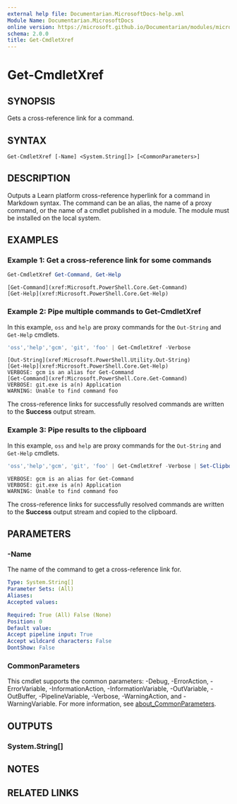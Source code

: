 ```yaml
---
external help file: Documentarian.MicrosoftDocs-help.xml
Module Name: Documentarian.MicrosoftDocs
online version: https://microsoft.github.io/Documentarian/modules/microsoftdocs/reference/cmdlets/get-cmdletxref
schema: 2.0.0
title: Get-CmdletXref
---
```


# Get-CmdletXref

## SYNOPSIS
Gets a cross-reference link for a command.

## SYNTAX

```
Get-CmdletXref [-Name] <System.String[]> [<CommonParameters>]
```

## DESCRIPTION

Outputs a Learn platform cross-reference hyperlink for a command in Markdown syntax. The command can
be an alias, the name of a proxy command, or the name of a cmdlet published in a module. The module
must be installed on the local system.

## EXAMPLES

### Example 1: Get a cross-reference link for some commands

```powershell
Get-CmdletXref Get-Command, Get-Help
```

```Output
[Get-Command](xref:Microsoft.PowerShell.Core.Get-Command)
[Get-Help](xref:Microsoft.PowerShell.Core.Get-Help)
```

### Example 2: Pipe multiple commands to Get-CmdletXref

In this example, `oss` and `help` are proxy commands for the `Out-String` and `Get-Help` cmdlets.

```powershell
'oss','help','gcm', 'git', 'foo' | Get-CmdletXref -Verbose
```

```Output
[Out-String](xref:Microsoft.PowerShell.Utility.Out-String)
[Get-Help](xref:Microsoft.PowerShell.Core.Get-Help)
VERBOSE: gcm is an alias for Get-Command
[Get-Command](xref:Microsoft.PowerShell.Core.Get-Command)
VERBOSE: git.exe is a(n) Application
WARNING: Unable to find command foo
```

The cross-reference links for successfully resolved commands are written to the **Success** output
stream.

### Example 3: Pipe results to the clipboard

In this example, `oss` and `help` are proxy commands for the `Out-String` and `Get-Help` cmdlets.

```powershell
'oss','help','gcm', 'git', 'foo' | Get-CmdletXref -Verbose | Set-Clipboard
```

```Output
VERBOSE: gcm is an alias for Get-Command
VERBOSE: git.exe is a(n) Application
WARNING: Unable to find command foo
```

The cross-reference links for successfully resolved commands are written to the **Success** output
stream and copied to the clipboard.

## PARAMETERS

### -Name

The name of the command to get a cross-reference link for.

```yaml
Type: System.String[]
Parameter Sets: (All)
Aliases:
Accepted values:

Required: True (All) False (None)
Position: 0
Default value:
Accept pipeline input: True
Accept wildcard characters: False
DontShow: False
```

### CommonParameters

This cmdlet supports the common parameters: -Debug, -ErrorAction, -ErrorVariable,
-InformationAction, -InformationVariable, -OutVariable, -OutBuffer, -PipelineVariable, -Verbose,
-WarningAction, and -WarningVariable. For more information, see
[about_CommonParameters](http://go.microsoft.com/fwlink/?LinkID=113216).

## OUTPUTS

### System.String[]

## NOTES

## RELATED LINKS
